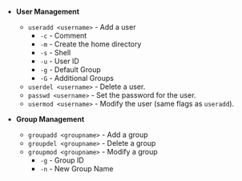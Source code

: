 * **User Management**
    * `useradd <username>` - Add a user
        * `-c` - Comment
        * `-m` - Create the home directory
        * `-s` - Shell
        * `-u` - User ID
        * `-g` - Default Group
        * `-G` - Additional Groups
    * `userdel <username>` - Delete a user.
    * `passwd <username>` - Set the password for the user.
    * `usermod <username>` - Modify the user (same flags as `useradd`).

* **Group Management**
   * `groupadd <groupname>` - Add a group
   * `groupdel <groupname>` - Delete a group
   * `groupmod <groupname>` - Modify a group
        * `-g` - Group ID
        * `-n` - New Group Name